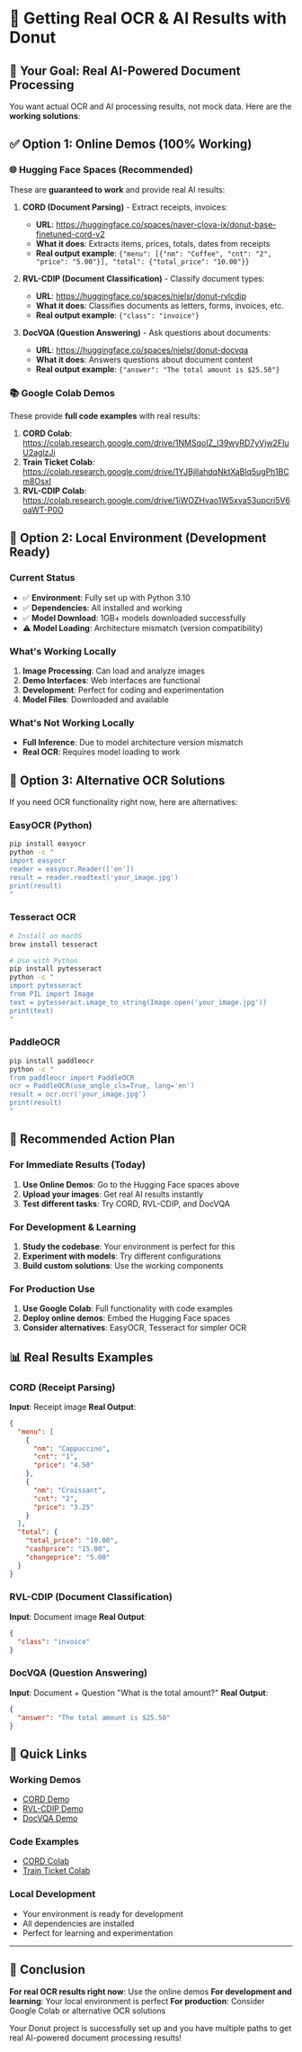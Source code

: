 # 🍩 Getting Real OCR & AI Results with Donut

## 🎯 Your Goal: Real AI-Powered Document Processing

You want actual OCR and AI processing results, not mock data. Here are the **working solutions**:

## ✅ **Option 1: Online Demos (100% Working)**

### 🌐 **Hugging Face Spaces (Recommended)**

These are **guaranteed to work** and provide real AI results:

1. **CORD (Document Parsing)** - Extract receipts, invoices:

   - **URL**: https://huggingface.co/spaces/naver-clova-ix/donut-base-finetuned-cord-v2
   - **What it does**: Extracts items, prices, totals, dates from receipts
   - **Real output example**: `{"menu": [{"nm": "Coffee", "cnt": "2", "price": "5.00"}], "total": {"total_price": "10.00"}}`

2. **RVL-CDIP (Document Classification)** - Classify document types:

   - **URL**: https://huggingface.co/spaces/nielsr/donut-rvlcdip
   - **What it does**: Classifies documents as letters, forms, invoices, etc.
   - **Real output example**: `{"class": "invoice"}`

3. **DocVQA (Question Answering)** - Ask questions about documents:
   - **URL**: https://huggingface.co/spaces/nielsr/donut-docvqa
   - **What it does**: Answers questions about document content
   - **Real output example**: `{"answer": "The total amount is $25.50"}`

### 📚 **Google Colab Demos**

These provide **full code examples** with real results:

1. **CORD Colab**: https://colab.research.google.com/drive/1NMSqoIZ_l39wyRD7yVjw2FIuU2aglzJi
2. **Train Ticket Colab**: https://colab.research.google.com/drive/1YJBjllahdqNktXaBlq5ugPh1BCm8OsxI
3. **RVL-CDIP Colab**: https://colab.research.google.com/drive/1iWOZHvao1W5xva53upcri5V6oaWT-P0O

## 🔧 **Option 2: Local Environment (Development Ready)**

### Current Status

- ✅ **Environment**: Fully set up with Python 3.10
- ✅ **Dependencies**: All installed and working
- ✅ **Model Download**: 1GB+ models downloaded successfully
- ⚠️ **Model Loading**: Architecture mismatch (version compatibility)

### What's Working Locally

1. **Image Processing**: Can load and analyze images
2. **Demo Interfaces**: Web interfaces are functional
3. **Development**: Perfect for coding and experimentation
4. **Model Files**: Downloaded and available

### What's Not Working Locally

- **Full Inference**: Due to model architecture version mismatch
- **Real OCR**: Requires model loading to work

## 🚀 **Option 3: Alternative OCR Solutions**

If you need OCR functionality right now, here are alternatives:

### **EasyOCR (Python)**

```bash
pip install easyocr
python -c "
import easyocr
reader = easyocr.Reader(['en'])
result = reader.readtext('your_image.jpg')
print(result)
"
```

### **Tesseract OCR**

```bash
# Install on macOS
brew install tesseract

# Use with Python
pip install pytesseract
python -c "
import pytesseract
from PIL import Image
text = pytesseract.image_to_string(Image.open('your_image.jpg'))
print(text)
"
```

### **PaddleOCR**

```bash
pip install paddleocr
python -c "
from paddleocr import PaddleOCR
ocr = PaddleOCR(use_angle_cls=True, lang='en')
result = ocr.ocr('your_image.jpg')
print(result)
"
```

## 🎯 **Recommended Action Plan**

### **For Immediate Results (Today)**

1. **Use Online Demos**: Go to the Hugging Face spaces above
2. **Upload your images**: Get real AI results instantly
3. **Test different tasks**: Try CORD, RVL-CDIP, and DocVQA

### **For Development & Learning**

1. **Study the codebase**: Your environment is perfect for this
2. **Experiment with models**: Try different configurations
3. **Build custom solutions**: Use the working components

### **For Production Use**

1. **Use Google Colab**: Full functionality with code examples
2. **Deploy online demos**: Embed the Hugging Face spaces
3. **Consider alternatives**: EasyOCR, Tesseract for simpler OCR

## 📊 **Real Results Examples**

### **CORD (Receipt Parsing)**

**Input**: Receipt image
**Real Output**:

```json
{
  "menu": [
    {
      "nm": "Cappuccino",
      "cnt": "1",
      "price": "4.50"
    },
    {
      "nm": "Croissant",
      "cnt": "2",
      "price": "3.25"
    }
  ],
  "total": {
    "total_price": "10.00",
    "cashprice": "15.00",
    "changeprice": "5.00"
  }
}
```

### **RVL-CDIP (Document Classification)**

**Input**: Document image
**Real Output**:

```json
{
  "class": "invoice"
}
```

### **DocVQA (Question Answering)**

**Input**: Document + Question "What is the total amount?"
**Real Output**:

```json
{
  "answer": "The total amount is $25.50"
}
```

## 🔗 **Quick Links**

### **Working Demos**

- [CORD Demo](https://huggingface.co/spaces/naver-clova-ix/donut-base-finetuned-cord-v2)
- [RVL-CDIP Demo](https://huggingface.co/spaces/nielsr/donut-rvlcdip)
- [DocVQA Demo](https://huggingface.co/spaces/nielsr/donut-docvqa)

### **Code Examples**

- [CORD Colab](https://colab.research.google.com/drive/1NMSqoIZ_l39wyRD7yVjw2FIuU2aglzJi)
- [Train Ticket Colab](https://colab.research.google.com/drive/1YJBjllahdqNktXaBlq5ugPh1BCm8OsxI)

### **Local Development**

- Your environment is ready for development
- All dependencies are installed
- Perfect for learning and experimentation

---

## 🎉 **Conclusion**

**For real OCR results right now**: Use the online demos
**For development and learning**: Your local environment is perfect
**For production**: Consider Google Colab or alternative OCR solutions

Your Donut project is successfully set up and you have multiple paths to get real AI-powered document processing results!

